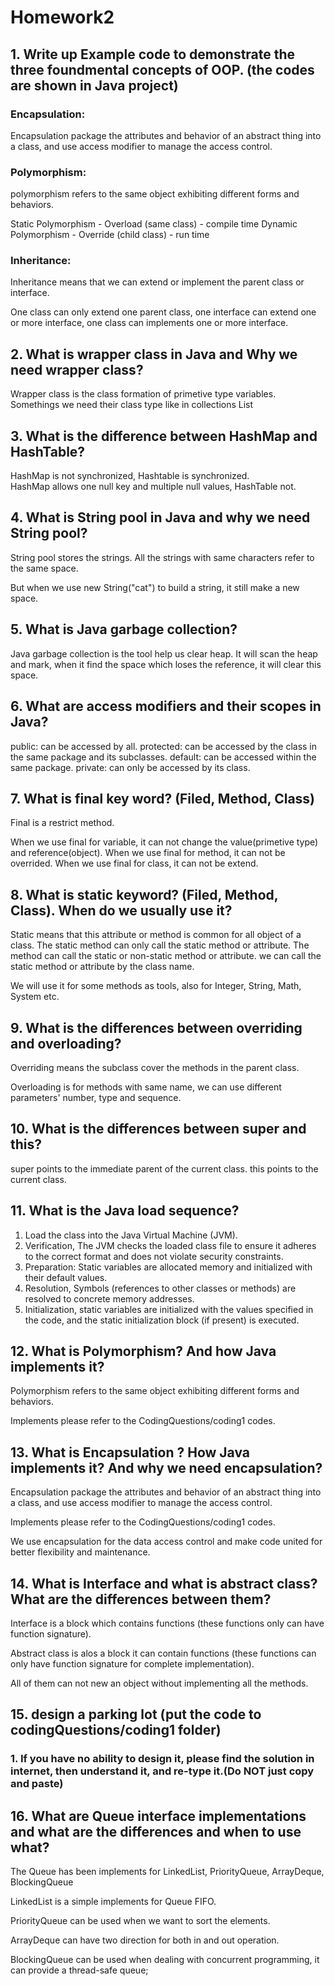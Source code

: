 
# Homework2

## 1. Write up Example code to demonstrate the three foundmental concepts of OOP. (the codes are shown in Java project)
### Encapsulation:

Encapsulation package the attributes and behavior of an abstract thing into a class, and use access modifier to manage the access control.

### Polymorphism:

polymorphism refers to the same object exhibiting different forms and behaviors.   

Static Polymorphism - Overload (same class) - compile time
Dynamic Polymorphism - Override (child class) - run time

### Inheritance:

Inheritance means that we can extend or implement the parent class or interface.

One class can only extend one parent class, one interface can extend one or more interface, one class can implements one or more interface.

## 2. What is wrapper class in Java and Why we need wrapper class?

Wrapper class is the class formation of primetive type variables. Somethings we need their class type like in collections List<Integer>

## 3. What is the difference between HashMap and HashTable? 

HashMap is not synchronized, Hashtable is synchronized.  
HashMap allows one null key and multiple null values, HashTable not.

## 4. What is String pool in Java and why we need String pool?

String pool stores the strings. All the strings with same characters refer to the same space.

But when we use new String("cat") to build a string, it still make a new space.

## 5. What is Java garbage collection?

Java garbage collection is the tool help us clear heap. It will scan the heap and mark, when it find the space which loses the reference, it will clear this space.

## 6. What are access modifiers and their scopes in Java?

public: can be accessed by all.
protected: can be accessed by the class in the same package and its subclasses.
default: can be accessed within the same package.
private: can only be accessed by its class.

## 7. What is final key word? (Filed, Method, Class)

Final is a restrict method. 

When we use final for variable, it can not change the value(primetive type) and reference(object). 
When we use final for method, it can not be overrided.
When we use final for class, it can not be extend.  

## 8. What is static keyword? (Filed, Method, Class). When do we usually use it?

Static means that this attribute or method is common for all object of a class.
The static method can only call the static method or attribute. 
The method can call the static or non-static method or attribute. 
we can call the static method or attribute by the class name.

We will use it for some methods as tools, also for Integer, String, Math, System etc.

## 9. What is the differences between overriding and overloading?

Overriding means the subclass cover the methods in the parent class.

Overloading is for methods with same name, we can use different parameters' number, type and sequence.

## 10. What is the differences between super and this?

super points to the immediate parent of the current class.
this points to the current class.

## 11. What is the Java load sequence?

1. Load the class into the Java Virtual Machine (JVM).
2. Verification, The JVM checks the loaded class file to ensure it adheres to the correct format and does not violate security constraints.
3. Preparation: Static variables are allocated memory and initialized with their default values.
4. Resolution, Symbols (references to other classes or methods) are resolved to concrete memory addresses.
5. Initialization, static variables are initialized with the values specified in the code, and the static initialization block (if present) is executed.

## 12. What is Polymorphism? And how Java implements it?

Polymorphism refers to the same object exhibiting different forms and behaviors.

Implements please refer to the CodingQuestions/coding1 codes.

## 13. What is Encapsulation ? How Java implements it? And why we need encapsulation?

Encapsulation package the attributes and behavior of an abstract thing into a class, and use access modifier to manage the access control. 

Implements please refer to the CodingQuestions/coding1 codes.

We use encapsulation for the data access control and make code united for better flexibility and maintenance.

## 14. What is Interface and what is abstract class? What are the differences between them?

Interface is a block which contains functions (these functions only can have function signature).

Abstract class is alos a block it can contain functions (these functions can only have function signature for complete implementation).

All of them can not new an object without implementing all the methods.

## 15. design a parking lot (put the code to codingQuestions/coding1 folder)
### 1. If you have no ability to design it, please find the solution in internet, then understand it, and re-type it.(Do NOT just copy and paste)

## 16. What are Queue interface implementations and what are the differences and when to use what?

The Queue has been implements for LinkedList, PriorityQueue, ArrayDeque, BlockingQueue

LinkedList is a simple implements for Queue FIFO.

PriorityQueue can be used when we want to sort the elements.

ArrayDeque can have two direction for both in and out operation.

BlockingQueue can be used when dealing with concurrent programming, it can provide a thread-safe queue;